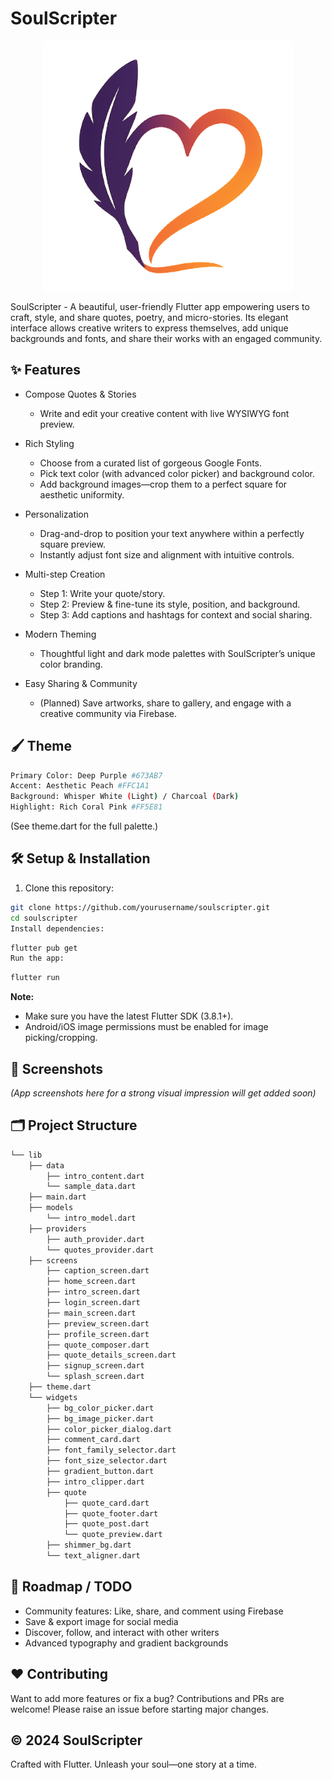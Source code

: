 # SoulScripter

<p align="center">
  <img src="assets/images/logo.png?raw=true" alt="SoulScripter Logo" height="400"/>
</p>

SoulScripter - A beautiful, user-friendly Flutter app empowering users to craft, style, and share quotes, poetry, and micro-stories. Its elegant interface allows creative writers to express themselves, add unique backgrounds and fonts, and share their works with an engaged community.

## ✨ Features
- Compose Quotes & Stories
    - Write and edit your creative content with live WYSIWYG font preview.

- Rich Styling
    - Choose from a curated list of gorgeous Google Fonts.
    - Pick text color (with advanced color picker) and background color.
    - Add background images—crop them to a perfect square for aesthetic uniformity.

- Personalization
    - Drag-and-drop to position your text anywhere within a perfectly square preview.
    - Instantly adjust font size and alignment with intuitive controls.

- Multi-step Creation
    - Step 1: Write your quote/story.
    - Step 2: Preview & fine-tune its style, position, and background.
    - Step 3: Add captions and hashtags for context and social sharing.

- Modern Theming
    - Thoughtful light and dark mode palettes with SoulScripter’s unique color branding.

- Easy Sharing & Community
    - (Planned) Save artworks, share to gallery, and engage with a creative community via Firebase.

## 🖌️ Theme
```bash
Primary Color: Deep Purple #673AB7
Accent: Aesthetic Peach #FFC1A1
Background: Whisper White (Light) / Charcoal (Dark)
Highlight: Rich Coral Pink #FF5E81
```
(See theme.dart for the full palette.)

## 🛠 Setup & Installation
1. Clone this repository:

```bash
git clone https://github.com/yourusername/soulscripter.git
cd soulscripter
Install dependencies:
```
```bash
flutter pub get
Run the app:
```
```bash
flutter run
```

**Note:**
- Make sure you have the latest Flutter SDK (3.8.1+).
- Android/iOS image permissions must be enabled for image picking/cropping.

## 📸 Screenshots
*(App screenshots here for a strong visual impression will get added soon)*

## 🗂️ Project Structure
```bash
└── lib
    ├── data
        ├── intro_content.dart
        └── sample_data.dart
    ├── main.dart
    ├── models
        └── intro_model.dart
    ├── providers
        ├── auth_provider.dart
        └── quotes_provider.dart
    ├── screens
        ├── caption_screen.dart
        ├── home_screen.dart
        ├── intro_screen.dart
        ├── login_screen.dart
        ├── main_screen.dart
        ├── preview_screen.dart
        ├── profile_screen.dart
        ├── quote_composer.dart
        ├── quote_details_screen.dart
        ├── signup_screen.dart
        └── splash_screen.dart
    ├── theme.dart
    └── widgets
        ├── bg_color_picker.dart
        ├── bg_image_picker.dart
        ├── color_picker_dialog.dart
        ├── comment_card.dart
        ├── font_family_selector.dart
        ├── font_size_selector.dart
        ├── gradient_button.dart
        ├── intro_clipper.dart
        ├── quote
            ├── quote_card.dart
            ├── quote_footer.dart
            ├── quote_post.dart
            └── quote_preview.dart
        ├── shimmer_bg.dart
        └── text_aligner.dart
```

## 🚀 Roadmap / TODO
-  Community features: Like, share, and comment using Firebase
-  Save & export image for social media
-  Discover, follow, and interact with other writers
-  Advanced typography and gradient backgrounds

## ❤️ Contributing
Want to add more features or fix a bug?
Contributions and PRs are welcome! Please raise an issue before starting major changes.

## © 2024 SoulScripter
Crafted with Flutter.
Unleash your soul—one story at a time.

